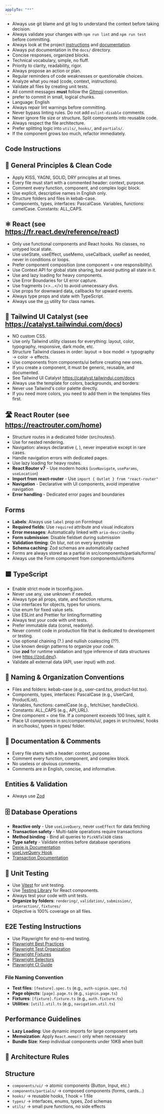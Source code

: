 ```yaml
---
applyTo: "**"
---
```


- Always use git blame and git log to understand the context before taking decision.
- Always validate your changes with `npm run lint` and `npm run test` before committing.
- Always look at the project [instructions](./instructions/) and [documentation](../docs/).
- Always put documentation in the `docs/` directory.
- Concise responses, organized blocks.
- Technical vocabulary, simple, no fluff.
- Priority to clarity, readability, rigor.
- Always propose an action or plan.
- Regular reminders of code weaknesses or questionable choices.
- Analyze what you read (code, context, instructions).
- Validate all files by creating unit tests.
- All commit messages **must** follow the [Gitmoji](https://gitmoji.dev/) convention.
- prefer to commit in small, logical chunks.
- Language: English
- Always repair lint warnings before committing.
- Never bypass linting rules. Do not add `eslint-disable` comments.
- Never ignore file size or structure. Split components into reusable code.
- Always respect the file architecture.
- Prefer splitting logic into `utils/`, `hooks/`, and `partials/`.
- If the component grows too much, refactor immediately.

## Code Instructions

## 🧠 General Principles & Clean Code

- Apply KISS, YAGNI, SOLID, DRY principles at all times.
- Every file must start with a commented header: context, purpose.
- Comment every function, component, and complex logic block.
- Use explicit, descriptive names in English only.
- Structure folders and files in kebab-case.
- Components, types, interfaces: PascalCase. Variables, functions: camelCase. Constants: ALL_CAPS.

## ⚛️ React (see https://fr.react.dev/reference/react)

- Only use functional components and React hooks. No classes, no untyped local state.
- Use useState, useEffect, useMemo, useCallback, useRef as needed, never in conditions or loops.
- Prefer component composition (one component = one responsibility).
- Use Context API for global state sharing, but avoid putting all state in it.
- Use <Suspense> and lazy loading for heavy components.
- Use Error Boundaries for UI error capture.
- Use fragments (<>...</>) to avoid unnecessary divs.
- Use props for downward data, callbacks for upward events.
- Always type props and state with TypeScript.
- Always use the [`cn`](../src/utils/cn.ts) utility for class names.

## 🎨 Tailwind UI Catalyst (see https://catalyst.tailwindui.com/docs)

- NO custom CSS.
- Use only Tailwind utility classes for everything: layout, color, typography, responsive, dark mode, etc.
- Structure Tailwind classes in order: layout → box model → typography → color → effects.
- Use components from components/ui before creating new ones.
- If you create a component, it must be generic, reusable, and documented.
- See Tailwind UI Catalyst https://catalyst.tailwindui.com/docs
- Always use the template for colors, backgrounds, and borders:
- Never use Tailwind's color palette directly.
- If you need more colors, you need to add them in the templates files first.

## 🛣️ React Router (see https://reactrouter.com/home)

- Structure routes in a dedicated folder (src/routes/).
- Use <Outlet /> for nested rendering.
- Navigation: always declarative (<Link>, <NavLink>), never imperative except in rare cases.
- Handle navigation errors with dedicated pages.
- Use lazy loading for heavy routes.
- **React Router v7** - Use modern hooks (`useNavigate`, `useParams`, `useLocation`)
- **Import from react-router** - Use `import { Outlet } from "react-router"`
- **Navigation** - Declarative with UI components, avoid imperative navigation
- **Error handling** - Dedicated error pages and boundaries

## Forms

- **Labels**: Always use `label` prop on FormInput
- **Required fields**: Use `required` attribute and visual indicators  
- **Error messages**: Automatically linked with `aria-describedby`
- **Form submission**: Disable fieldset during submission
- **Validation timing**: On blur, not on every keystroke
- **Schema caching**: Zod schemas are automatically cached
- Forms are always stored as a partial in src/components/partials/forms/
- Always use the Form component from components/ui/forms

## 🟦 TypeScript

- Enable strict mode in tsconfig.json.
- Never use any, use unknown if needed.
- Always type all props, state, and function returns.
- Use interfaces for objects, types for unions.
- Use enum for fixed value sets.
- Use ESLint and Prettier for linting/formatting
- Always test your code with unit tests.
- Prefer immutable data (const, readonly).
- Never commit code in production file that is dedicated to development or testing.
- Use optional chaining (?.) and nullish coalescing (??).
- Use known design patterns to organize your code.
- Use **zod** for runtime validation and type inference of data structures (see https://zod.dev/).
- Validate all external data (API, user input) with zod.

## 📁 Naming & Organization Conventions

- Files and folders: kebab-case (e.g., user-card.tsx, product-list.tsx).
- Components, types, interfaces: PascalCase (e.g., UserCard, ProductList).
- Variables, functions: camelCase (e.g., fetchUser, handleClick).
- Constants: ALL_CAPS (e.g., API_URL).
- One component = one file. If a component exceeds 100 lines, split it.
- Place UI components in src/components/ui/, pages in src/routes/, hooks in src/hooks/, types in types/ folder.

## 📝 Documentation & Comments

- Every file starts with a header: context, purpose.
- Comment every function, component, and complex block.
- No useless or obvious comments.
- Comments are in English, concise, and informative.

## Entities & Validation

- Always use [Zod](https://zod.dev/)

## 🗄️ Database Operations 

- **Reactive only** - Use `useLiveQuery`, never `useEffect` for data fetching
- **Transaction safety** - Multi-table operations require transactions
- **Method binding** - Bind all queries to `PickNTalkDB` class
- **Type safety** - Validate entities before database operations
- [Dexie.js Documentation](https://dexie.org/docs/)
- [useLiveQuery Hook](https://dexie.org/docs/dexie-react-hooks/useLiveQuery())
- [Transaction Documentation](https://dexie.org/docs/Transaction/Transaction)

## 🧪 Unit Testing

- Use [Vitest](https://vitest.dev/) for unit testing.
- Use [Testing Library](https://testing-library.com/docs/react-testing-library/intro/) for React components.
- Always test your code with unit tests.
- **Organize by folders**: `rendering/`, `validation/`, `submission/`, `interaction/`, `fixtures/`
- Objective is 100% coverage on all files.

## E2E Testing Instructions

- Use Playwright for end-to-end testing.
- [Playwright Best Practices](https://playwright.dev/docs/best-practices)
- [Playwright Test Organization](https://playwright.dev/docs/test-organization)
- [Playwright Fixtures](https://playwright.dev/docs/test-fixtures)
- [Playwright Selectors](https://playwright.dev/docs/selectors)
- [Playwright CI Guide](https://playwright.dev/docs/ci)

### File Naming Convention

- **Test files**: `[feature].spec.ts` (e.g., `auth-signin.spec.ts`)
- **Page objects**: `[page].page.ts` (e.g., `signin.page.ts`)
- **Fixtures**: `[fixture].fixture.ts` (e.g., `auth.fixture.ts`)
- **Utilities**: `[util].util.ts` (e.g., `navigation.util.ts`)

## Performance Guidelines
- **Lazy Loading**: Use dynamic imports for large component sets
- **Memoization**: Apply `React.memo()` only when necessary
- **Bundle Size**: Keep individual components under 10KB when built

## 🧱 Architecture Rules
## Structure
- `components/ui/` → atomic components (Button, Input, etc.)
- `components/partials/` → composed components (forms, cards...)
- `hooks/` → reusable hooks, 1 hook = 1 file
- `types/` → interfaces, enums, types, Zod schemas
- `utils/` → small pure functions, no side effects